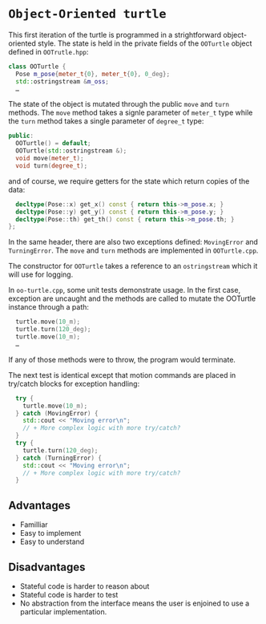 # `Object-Oriented turtle`

This first iteration of the turtle is programmed in a strightforward object-oriented style. The state is held in the private fields of the `OOTurtle` object defined in `OOTrutle.hpp`:
```cpp
class OOTurtle {
  Pose m_pose{meter_t{0}, meter_t{0}, 0_deg};
  std::ostringstream &m_oss;
  …
```
The state of the object is mutated through the public `move` and `turn` methods. The `move` method takes a signle parameter of `meter_t` type while the `turn` method takes a single parameter of `degree_t` type:
```cpp
public:
  OOTurtle() = default;
  OOTurtle(std::ostringstream &);
  void move(meter_t);
  void turn(degree_t);
```
and of course, we require getters for the state which return copies of the data:
```cpp
  decltype(Pose::x) get_x() const { return this->m_pose.x; }
  decltype(Pose::y) get_y() const { return this->m_pose.y; }
  decltype(Pose::th) get_th() const { return this->m_pose.th; }
};
```
In the same header, there are also two exceptions defined: `MovingError` and `TurningError`. The `move` and `turn` methods are implemented in `OOTurtle.cpp`.

The constructor for `OOTurtle` takes a reference to an `ostringstream` which it will use for logging.

In `oo-turtle.cpp`, some unit tests demonstrate usage. In the first case, exception are uncaught and the methods are called to mutate the OOTurtle instance through a path:
```cpp
  turtle.move(10_m);
  turtle.turn(120_deg);
  turtle.move(10_m);
  …
```
If any of those methods were to throw, the program would terminate.

The next test is identical except that motion commands are placed in try/catch blocks for exception handling:
```cpp
  try {
    turtle.move(10_m);
  } catch (MovingError) {
    std::cout << "Moving error\n";
    // + More complex logic with more try/catch?
  }
  try {
    turtle.turn(120_deg);
  } catch (TurningError) {
    std::cout << "Moving error\n";
    // + More complex logic with more try/catch?
  }
```

## Advantages
  * Familliar
  * Easy to implement
  * Easy to understand

## Disadvantages
  * Stateful code is harder to reason about
  * Stateful code is harder to test
  * No abstraction from the interface means the user is enjoined to use a particular implementation.